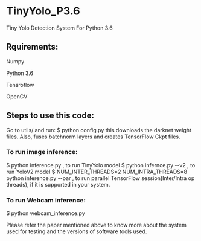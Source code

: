 # TinyYolo_P3.6
Tiny Yolo Detection System For Python 3.6


## Rquirements:

  Numpy

  Python 3.6

  Tensroflow

  OpenCV


## Steps to use this code:
Go to utils/ and run:
$ python config.py
this downloads the darknet weight files. Also, fuses batchnorm layers and creates TensorFlow Ckpt files.


### To run image inference:
$ python inference.py , to run TinyYolo model
$ python infernce.py --v2 , to run YoloV2 model
$ NUM_INTER_THREADS=2 NUM_INTRA_THREADS=8 python inference.py --par , to run parallel TensorFlow session(Inter/Intra op threads), if it is supported in your system.

### To run Webcam inference:
$ python webcam_inference.py

Please refer the paper mentioned above to know more about the system used for testing and the versions of software tools used.
